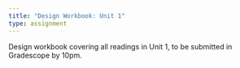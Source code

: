 ```yaml
---
title: "Design Workbook: Unit 1"
type: assignment
---
```

Design workbook covering all readings in Unit 1, to be submitted in Gradescope by 10pm.